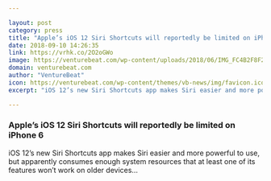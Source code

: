 ```yaml
---

layout: post
category: press
title: "Apple’s iOS 12 Siri Shortcuts will reportedly be limited on iPhone 6"
date: 2018-09-10 14:26:35
link: https://vrhk.co/2O2oGWo
image: https://venturebeat.com/wp-content/uploads/2018/06/IMG_FC4B2F8F2237-1.jpeg?fit=2224%2C1668&strip=all
domain: venturebeat.com
author: "VentureBeat"
icon: https://venturebeat.com/wp-content/themes/vb-news/img/favicon.ico
excerpt: "iOS 12’s new Siri Shortcuts app makes Siri easier and more powerful to use, but apparently consumes enough system resources that at least one of its features won’t work on older devices…"

---
```


### Apple’s iOS 12 Siri Shortcuts will reportedly be limited on iPhone 6

iOS 12’s new Siri Shortcuts app makes Siri easier and more powerful to use, but apparently consumes enough system resources that at least one of its features won’t work on older devices…